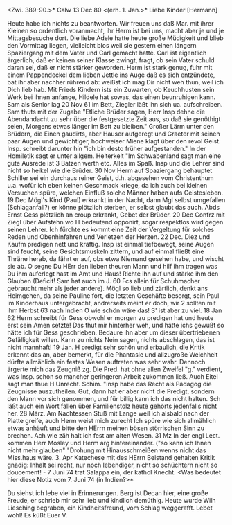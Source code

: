 <Zwi. 389-90.>* Calw 13 Dec 80
 <(erh. 1. Jan.>*
Liebe Kinder [Hermann]

Heute habe ich nichts zu beantworten. Wir freuen uns daß Mar. mit ihrer Kleinen so ordentlich voranmacht, ihr Herm ist bei uns, macht aber je und je Mittagsbesuche dort. Die liebe Adele hatte heute große Müdigkeit und blieb den Vormittag liegen, vielleicht blos weil sie gestern einen längern Spaziergang mit dem Vater und Carl gemacht hatte. Carl ist eigentlich ärgerlich, daß er keinen seiner Klasse zwingt, fragt, ob sein Vater schuld daran sei, daß er nicht stärker geworden. Herm ist stark genug, fuhr mit einem Pappendeckel dem lieben Jettle ins Auge daß es sich entzündete, bat ihr aber nachher rührend ab: weißst ich mag Dir nicht weh thun, weil ich Dich lieb hab. Mit Frieds Kindern ists ein Zuwarten, ob Keuchhusten sein Werk bei ihnen anfange, Hildele hat sowas, das einen beunruhigen kann. 
Sam als Senior lag 20 Nov 61 im Bett, Ziegler läßt ihn sich ua. aufschreiben. Sam thuts mit der Zugabe "Etliche Brüder sagen, Herr Insp dehne die Abendandacht zu sehr über die festgesetzte Zeit aus, so daß sie genöthigt seien, Morgens etwas länger im Bett zu bleiben." Großer Lärm unter den Brüdern, die Einen gaudirts, aber Hauser aufgeregt und Graeter mit seinen paar Augen und gewichtiger, hochweiser Miene klagt über den revol Geist. Insp. schreibt darunter hin "ich bin desto früher aufgestanden." In der Homiletik sagt er unter allgem. Heiterkeit "Im Schwabenland sagt man eine gute Ausrede ist 3 Batzen werth etc. Alles im Spaß. Insp und die Lehrer sind nicht so heikel wie die Brüder. 30 Nov Herm auf Spaziergang behauptet Schiller sei ein durchaus reiner Geist, d.h. abgesehen vom Christenthum u.a. wofür ich eben keinen Geschmack kriege, da ich auch bei kleinen Versuchen spüre, welchen Einfluß solche Männer haben aufs Geistesleben. 19 Dec Mögl's Kind (Paul) erkrankt in der Nacht, dann Mgl selbst umgefallen (Schlaganfall?) er könne plötzlich sterben, er selbst glaubt das auch. Abds Ernst Gess plötzlich an croup erkrankt, Gebet der Brüder. 20 Dec Confrz mit Ziegl über Aufstehn wo H bedeutend opponirt, sogar respektlos wird gegen seinen Lehrer. Ich fürchte es kommt eine Zeit der Vergeltung für solches Reden und Obenhinfahren und Verletzen der Herzen. 22 Dec. Diez und Kaufm predigen nett und kräftig. Insp ist einmal tiefbewegt, seine Augen sind feucht, seine Gesichtsmuskeln zittern, und auf einmal fließt eine Thräne herab, da fährt er auf, obs etwa Niemand gesehen habe, und wischt sie ab. O segne Du HErr den lieben theuren Mann und hilf ihm tragen was Du ihm auferlegt hast im Amt und Haus! Richte ihn auf und stärke ihm den Glauben (Deficit! Sam hat auch im J. 60 Fcs allein für Schuhmacher gebraucht mehr als jeder andere). Mögl so lieb und zärtlich, denkt ans Heimgehen, da seine Pauline fort, die letzten Geschäfte besorgt, sein Paul im Kinderhaus untergebracht, andrerseits meint er doch, wir 2 sollten mit ihm Herbst 63 nach Indien O wie schön wäre das! S' ist aber zu viel. 18 Jan 62 Herm schreibt für Gess obwohl er morgen zu predigen hat und heute erst sein Amen setzte! Das thut mir hinterher weh, und hätte ichs gewußt so hätte ich für Gess geschrieben. Bedaure ihn aber um dieser übertriebenen Gefälligkeit willen. Kann zu nichts Nein sagen, nichts abschlagen, das ist nicht mannhaft! 19 Jan. H predigt sehr schön und erbaulich, die Kritik erkennt das an, aber bemerkt, für die Phantasie und allzugroße Weichheit dürfte allmählich ein festes Wesen auftreten was sehr wahr. Dennoch ärgerte mich das Zeugniß zg. Die Pred. hat ohne allen Zweifel "g." verdient, was Insp. schon so mancher geringeren Arbeit zukommen ließ. Auch Eitel sagt man thue H Unrecht. Schim. "Insp habe das Recht als Pädagog die Zeugnisse auszutheilen. Gut, dann hat er aber nicht die Predigt, sondern den Mann vor sich genommen, und für billig kann ich das nicht halten. Sch läßt auch ein Wort fallen über Familienstolz heute gehörts jedenfalls nicht her. 28 März. Am Nachtessen Stuß mit Lange weil ich alsbald nach der Platte greife, auch Herm weist mich zurecht Ich spüre wie sich allmählich etwas anhäuft und bitte den HErrn meinen bösen störrischen Sinn zu brechen. Ach wie zäh halt ich fest am alten Wesen. 31 Mz In der engl Lect. kommen Herr Mosley und Herm arg hintereinander. ("so kann ich Ihnen nicht mehr glauben" "Drohung mit Hinausschmeißen wenns nicht das Miss.haus wäre. 3. Apr Katechese mit des HErrn Beistand gehalten Kritik gnädig: Inhalt sei recht, nur noch lebendiger, nicht so schüchtern nicht so doucement! - 7 Juni 74 trat Salappa ein, der kathol Knecht. <Was bedeutet hier diese Notiz vom 7. Juni 74 (in Indien?>*

Du siehst ich lebe viel in Erinnerungen. Berg ist Decan hier, eine große Freude, er schrieb mir sehr lieb und kindlich demüthig. Heute wurde Wilh Liesching begraben, ein Kindheitsfreund, vom Schlag weggerafft. Lebet wohl!  Es küßt Euer V.
